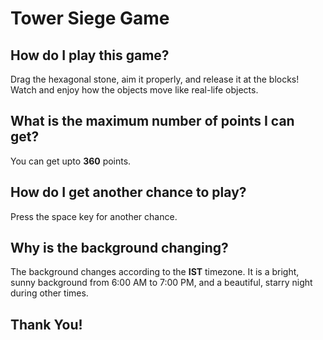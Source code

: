 # Tower Siege Game
 
## How do I play this game?
Drag the hexagonal stone, aim it properly, and release it at the blocks! Watch and enjoy how the objects move like real-life objects.

## What is the maximum number of points I can get?
You can get upto __360__ points.

## How do I get another chance to play?
Press the space key for another chance.

## Why is the background changing?
The background changes according to the **IST** timezone. It is a bright, sunny background from 6:00 AM to 7:00 PM, and a beautiful, starry night during other times.

## Thank You!